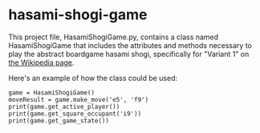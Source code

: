# hasami-shogi-game
This project file, HasamiShogiGame.py, contains a class named HasamiShogiGame that includes the attributes and methods necessary to play
the abstract boardgame hasami shogi, specifically for "Variant 1" on [the Wikipedia page](https://en.wikipedia.org/wiki/Hasami_shogi).

Here's an example of how the class could be used:
```
game = HasamiShogiGame()
moveResult = game.make_move('e5', 'f9')
print(game.get_active_player())
print(game.get_square_occupant('i9'))
print(game.get_game_state())
